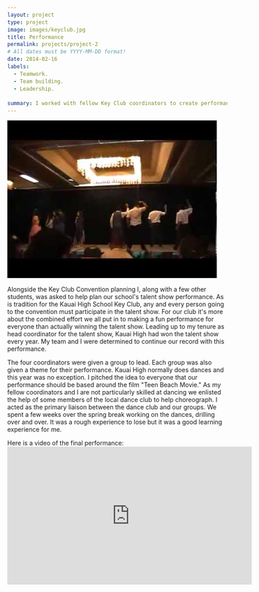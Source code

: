 ```yaml
---
layout: project
type: project
image: images/keyclub.jpg
title: Performance
permalink: projects/project-2
# All dates must be YYYY-MM-DD format!
date: 2014-02-16
labels:
  - Teamwork.
  - Team building.
  - Leadership.
  
summary: I worked with fellow Key Club coordinators to create performance for my clubs talent show performance.
---
```


<img class="ui medium right floated rounded image" src="../images/keyclub.jpg">

Alongside the Key Club Convention planning I, along with a few other students, was asked to help plan our school's talent show performance. As is tradition for the Kauai High School Key Club, any and every person going to the convention must participate in the talent show. For our club it's more about the combined effort we all put in to making a fun performance for everyone than actually winning the talent show. Leading up to my tenure as head coordinator for the talent show, Kauai High had won the talent show every year. My team and I were determined to continue our record with this performance. 

The four coordinators were given a group to lead. Each group was also given a theme for their performance. Kauai High normally does dances and this year was no exception. I pitched the idea to everyone that our performance should be based around the film "Teen Beach Movie." As my fellow coordinators and I are not particularly skilled at dancing we enlisted the help of some members of the local dance club to help choreograph. I acted as the primary liaison between the dance club and our groups. We spent a few weeks over the spring break working on the dances, drilling over and over. It was a rough experience to lose but it was a good learning experience for me. 

Here is a video of the final performance: <iframe width="560" height="315" src="https://www.youtube.com/embed/Ppjiu8eqOfs" frameborder="0" allow="autoplay; encrypted-media" allowfullscreen></iframe>
